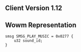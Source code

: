 ## Client Version 1.12

## Wowm Representation
```rust,ignore
smsg SMSG_PLAY_MUSIC = 0x0277 {
    u32 sound_id;    
}

```
